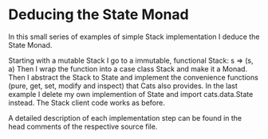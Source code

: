 # Deducing the State Monad

In this small series of examples of simple Stack implementation
I deduce the State Monad.

Starting with a mutable Stack
I go to a immutable, functional Stack: s => (s, a)
Then I wrap the function into a case class Stack
and make it a Monad. Then I abstract the Stack to State
and implement the convenience functions (pure, get, set, modify
and inspect) that Cats also provides. In the last example
I delete my own implemention of State and import cats.data.State
instead. The Stack client code works as before.

A detailed description of each implementation step can be found
in the head comments of the respective source file.
